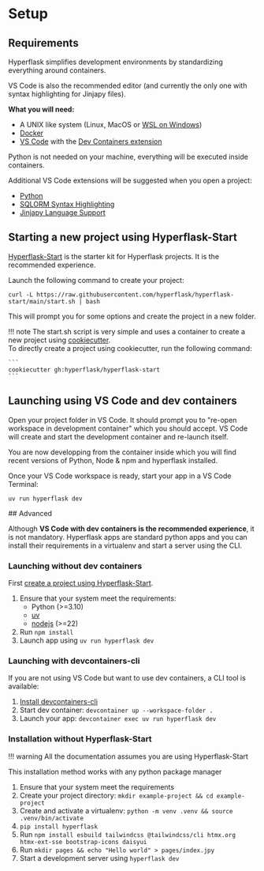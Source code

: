 # Setup

## Requirements

Hyperflask simplifies development environments by standardizing everything around containers.

VS Code is also the recommended editor (and currently the only one with syntax highlighting for Jinjapy files).

**What you will need:**

- A UNIX like system (Linux, MacOS or [WSL on Windows](https://learn.microsoft.com/en-us/windows/wsl/install))
- [Docker](https://www.docker.com/)
- [VS Code](https://code.visualstudio.com/) with the [Dev Containers extension](https://marketplace.visualstudio.com/items?itemName=ms-vscode-remote.remote-containers)

Python is not needed on your machine, everything will be executed inside containers.

Additional VS Code extensions will be suggested when you open a project:

 - [Python](https://marketplace.visualstudio.com/items?itemName=ms-python.python)
 - [SQLORM Syntax Highlighting](https://marketplace.visualstudio.com/items?itemName=hyperflask.sqlorm-language-support)
 - [Jinjapy Language Support](https://marketplace.visualstudio.com/items?itemName=hyperflask.jinjapy-language-support)

## Starting a new project using Hyperflask-Start

[Hyperflask-Start](https://github.com/hyperflask/hyperflask-start) is the starter kit for Hyperflask projects. It is the recommended experience.

Launch the following command to create your project:

    curl -L https://raw.githubusercontent.com/hyperflask/hyperflask-start/main/start.sh | bash

This will prompt you for some options and create the project in a new folder.

!!! note
    The start.sh script is very simple and uses a container to create a new project using [cookiecutter](https://cookiecutter.readthedocs.io).  
    To directly create a project using cookiecutter, run the following command:
    
    ```
    cookiecutter gh:hyperflask/hyperflask-start
    ```

## Launching using VS Code and dev containers

Open your project folder in VS Code. It should prompt you to "re-open workspace in development container" which you should accept. VS Code will create and start the development container and re-launch itself.

You are now developping from the container inside which you will find recent versions of Python, Node & npm and hyperflask installed.

Once your VS Code workspace is ready, start your app in a VS Code Terminal:

```
uv run hyperflask dev
```

## Advanced

Although **VS Code with dev containers is the recommended experience**, it is not mandatory. Hyperflask apps are standard python apps and you can install their requirements in a virtualenv and start a server using the CLI.

### Launching without dev containers

First [create a project using Hyperflask-Start](#starting-a-new-project-using-hyperflask-start).

1. Ensure that your system meet the requirements:
    - Python (>=3.10)
    - [uv](https://docs.astral.sh/uv/)
    - [nodejs](https://nodejs.org/fr) (>=22)
2. Run `npm install`
3. Launch app using `uv run hyperflask dev`

### Launching with devcontainers-cli

If you are not using VS Code but want to use dev containers, a CLI tool is available:

1. [Install devcontainers-cli](https://github.com/devcontainers/cli#npm-install)
2. Start dev container: `devcontainer up --workspace-folder .`
3. Launch your app: `devcontainer exec uv run hyperflask dev`

### Installation without Hyperflask-Start

!!! warning
    All the documentation assumes you are using Hyperflask-Start

This installation method works with any python package manager

1. Ensure that your system meet the requirements
1. Create your project directory: `mkdir example-project && cd example-project`
2. Create and activate a virtualenv: `python -m venv .venv && source .venv/bin/activate`
3. `pip install hyperflask`
5. Run `npm install esbuild tailwindcss @tailwindcss/cli htmx.org htmx-ext-sse bootstrap-icons daisyui`
4. Run `mkdir pages && echo "Hello world" > pages/index.jpy`
6. Start a development server using `hyperflask dev`
